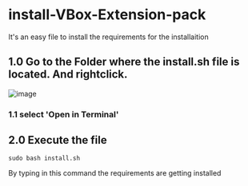 # install-VBox-Extension-pack
It's an easy file to install the requirements for the installaition


<h2>1.0 Go to the Folder where the install.sh file is located. And rightclick.</h2>

![image](https://user-images.githubusercontent.com/51021169/207252015-4a6efc6f-873c-429b-916a-4f942d2b61c2.png)

<h3>1.1 select 'Open in Terminal'</h3>
<h2>2.0 Execute the file</h2>

```
sudo bash install.sh
```
By typing in this command the requirements are getting installed 
